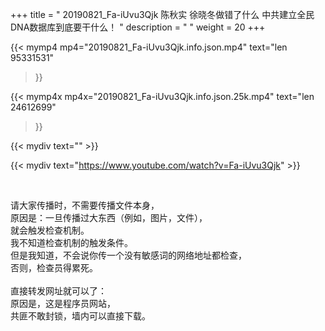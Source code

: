 +++
title = " 20190821_Fa-iUvu3Qjk 陈秋实 徐晓冬做错了什么 中共建立全民DNA数据库到底要干什么！ "
description = "  "
weight = 20
+++

{{< mymp4 mp4="20190821_Fa-iUvu3Qjk.info.json.mp4" 
text="len 95331531"
>}}

{{< mymp4x  mp4x="20190821_Fa-iUvu3Qjk.info.json.25k.mp4"
text="len 24612699"
>}}


{{< mydiv text="" >}}
<br>

{{< mydiv text="https://www.youtube.com/watch?v=Fa-iUvu3Qjk" >}}


<br>

请大家传播时，不需要传播文件本身，<br>
原因是：一旦传播过大东西（例如，图片，文件），<br>
就会触发检查机制。<br>
我不知道检查机制的触发条件。<br>
但是我知道，不会说你传一个没有敏感词的网络地址都检查，<br>
否则，检查员得累死。<br><br>
直接转发网址就可以了：<br>
原因是，这是程序员网站，<br>
共匪不敢封锁，墙内可以直接下载。


